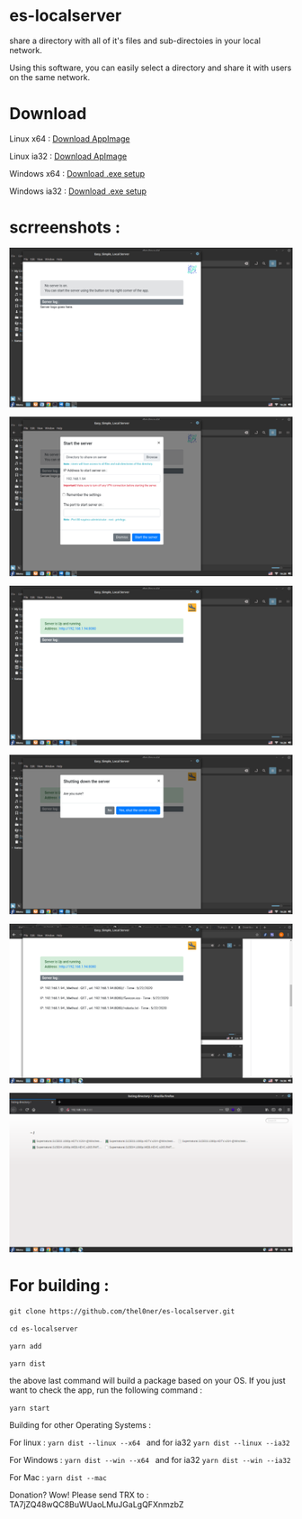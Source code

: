 # es-localserver
share a directory with all of it's files and sub-directoies in your local network.

Using this software, you can easily select a directory and share it with users on the same network.

# Download 

Linux x64 : [Download AppImage](https://github.com/thel0ner/es-localserver/releases/download/1.0.1/linux-x64-es-localserver-1.0.1.AppImage)

Linux ia32 : [Download ApImage](https://github.com/thel0ner/es-localserver/releases/download/1.0.1/linux-ia32-es-localserver-1.0.1-i386.AppImage)

Windows x64 : [Download .exe setup](https://github.com/thel0ner/es-localserver/releases/download/1.0.1/windows-x64-es-localserver.Setup.1.0.1.exe)

Windows ia32 : [Download .exe setup](https://github.com/thel0ner/es-localserver/releases/download/1.0.1/windows-ia32-es-localserver.Setup.1.0.1.exe)

# scrreenshots : 

![alt text](https://raw.githubusercontent.com/thel0ner/es-localserver/master/demo/Screenshot%20from%202020-05-22%2016-28-19.png)

![alt text](https://raw.githubusercontent.com/thel0ner/es-localserver/master/demo/Screenshot%20from%202020-05-22%2016-28-25.png)

![alt text](https://raw.githubusercontent.com/thel0ner/es-localserver/master/demo/Screenshot%20from%202020-05-22%2016-28-49.png)


![alt text](https://raw.githubusercontent.com/thel0ner/es-localserver/master/demo/Screenshot%20from%202020-05-22%2016-28-57.png)

![alt text](https://raw.githubusercontent.com/thel0ner/es-localserver/master/demo/Screenshot%20from%202020-05-22%2016-36-33.png)

![alt text](https://raw.githubusercontent.com/thel0ner/es-localserver/master/demo/Screenshot%20from%202020-05-22%2016-36-56.png)

# For building : 

`git clone https://github.com/thel0ner/es-localserver.git `

`cd es-localserver`

`yarn add`

`yarn dist`

the above last command will build a package based on your OS. If you just want to check the app, run the following command : 

`yarn start`

Building for other Operating Systems :

For linux : `yarn dist --linux --x64 ` and for ia32 `yarn dist --linux --ia32`

For Windows : `yarn dist --win --x64 ` and for ia32 `yarn dist --win --ia32`

For Mac  : `yarn dist --mac`

Donation? Wow! Please send TRX to : TA7jZQ48wQC8BuWUaoLMuJGaLgQFXnmzbZ
